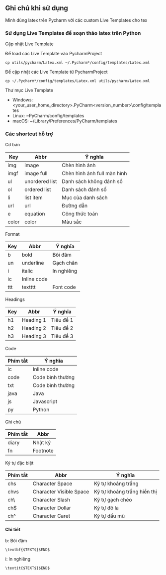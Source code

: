 ## Ghi chú khi sử dụng  

Mình dùng latex trên Pycharm với các custom Live Templates cho tex

### Sử dụng Live Templates để soạn thảo latex trên Python

Cập nhật Live Template

Để load các Live Template vào PycharmProject

```
cp utils/pycharm/Latex.xml ~/.Pycharm*/config/templates/Latex.xml
```

Để cập nhật các Live Template từ PycharmProject

```
cp ~/.Pycharm*/config/templates/Latex.xml utils/pycharm/Latex.xml
```

Thư mục Live Template

* Windows: <your_user_home_directory>\.PyCharm<version_number>\config\templates
* Linux: ~PyCharm<version>/config/templates
* macOS: ~/Library/Preferences/PyCharm<version>/templates

### Các shortcut hỗ trợ

Cơ bản 

| Key   | Abbr           | Ý nghĩa                     |
|-------|----------------|-----------------------------|
| img   | image          | Chèn hình ảnh               |
| imgf  | image full     | Chèn hình ảnh full màn hình |
| ul    | unordered list | Danh sách không đánh số     |
| ol    | ordered list   | Danh sách đánh số           |
| li    | list item      | Mục của danh sách           |
| url   | url            | Đường dẫn                   |
| e     | equation       | Công thức toán              |
| color | color          | Màu sắc                     |


Format 

| Key     | Abbr           | Ý nghĩa                     |
|---------|----------------|-----------------------------|
| b       | bold           | Bôi đâm                     |
| un      | underline      | Gạch chân                   |
| i       | italic         | In nghiêng                  |
| ic      | Inline code    |                             |
| ttt     | textttt        | Font code                   |

Headings

| Key   | Abbr           | Ý nghĩa                     |
|-------|----------------|-----------------------------|
| h1    | Heading 1      | Tiêu đề 1                   |
| h2    | Heading 2      | Tiêu đề 2                   |
| h3    | Heading 3      | Tiêu đề 3                   |

Code

| Phím tắt | Ý nghĩa          |
|----------|------------------|
| ic       | Inline code      |
| code     | Code bình thường |
| txt      | Code bình thường |
| java     | Java             |
| js       | Javascript       |
| py       | Python           |


Ghi chú

| Phím tắt | Abbr          |
|----------|---------------|
| diary    | Nhật ký       |
| fn       | Footnote      | 

Ký tự đặc biệt

| Phím tắt | Abbr                    | Ý nghĩa                     |
|----------|-------------------------|-----------------------------|
| chs      | Character Space         | Ký tự khoảng trắng          |
| chvs     | Character Visible Space | Ký tự khoảng trắng hiển thị |
| ch\      | Character Slash         | Ký tự gạch chéo             |
| ch$      | Character Dollar        | Ký tự đô la                 |
| ch^      | Character Caret         | Ký tự dấu mũ                |

#### Chi tiết 

b: Bôi đậm

```
\textbf{$TEXT$}$END$
```

i: In nghiêng

```
\textit{$TEXT$}$END$
```